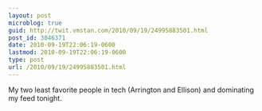 ```yaml
---
layout: post
microblog: true
guid: http://twit.vmstan.com/2010/09/19/24995883501.html
post_id: 3046371
date: 2010-09-19T22:06:19-0600
lastmod: 2010-09-19T22:06:19-0600
type: post
url: /2010/09/19/24995883501.html
---
```

My two least favorite people in tech (Arrington and Ellison) and dominating my feed tonight.
